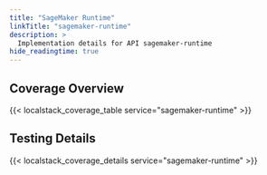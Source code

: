 ```yaml
---
title: "SageMaker Runtime"
linkTitle: "sagemaker-runtime"
description: >
  Implementation details for API sagemaker-runtime
hide_readingtime: true
---
```


## Coverage Overview
{{< localstack_coverage_table service="sagemaker-runtime" >}}

## Testing Details
{{< localstack_coverage_details service="sagemaker-runtime" >}}
